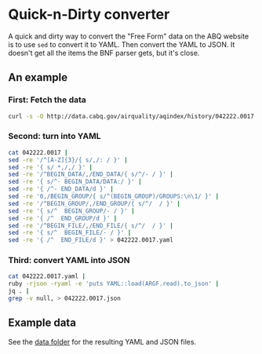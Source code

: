 # Quick-n-Dirty converter

A quick and dirty way to convert the "Free Form" data on the ABQ website is to use `sed` to convert it to YAML.  Then convert the YAML to JSON.  It doesn't get all the items the BNF parser gets, but it's close.

## An example

### First: Fetch the data

```bash
curl -s -O http://data.cabq.gov/airquality/aqindex/history/042222.0017
```

### Second: turn into YAML
```bash
cat 042222.0017 |
sed -re '/^[A-Z]{3}/{ s/,/: / }' |
sed -re '{ s/ *,/,/ }' |
sed -re '/^BEGIN_DATA/,/END_DATA/{ s/^/- / }' |
sed -re '{ s/^- BEGIN_DATA/DATA:/ }' |
sed -re '{ /^- END_DATA/d }' |
sed -re '0,/BEGIN_GROUP/{ s/^(BEGIN_GROUP)/GROUPS:\n\1/ }' |
sed -re '/^BEGIN_GROUP/,/END_GROUP/{ s/^/  / }' |
sed -re '{ s/^  BEGIN_GROUP/- / }' |
sed -re '{ /^  END_GROUP/d }' |
sed -re '/^BEGIN_FILE/,/END_FILE/{ s/^/  / }' |
sed -re '{ s/^  BEGIN_FILE/- / }' |
sed -re '{ /^  END_FILE/d }' > 042222.0017.yaml
```

### Third: convert YAML into JSON
```bash
cat 042222.0017.yaml |
ruby -rjson -ryaml -e 'puts YAML::load(ARGF.read).to_json' |
jq . |
grep -v null, > 042222.0017.json
```

## Example data
See the [data folder](https://github.com/rwcitek/ABQ_AirQuality_Parser/tree/main/data) for the resulting YAML and JSON files.

